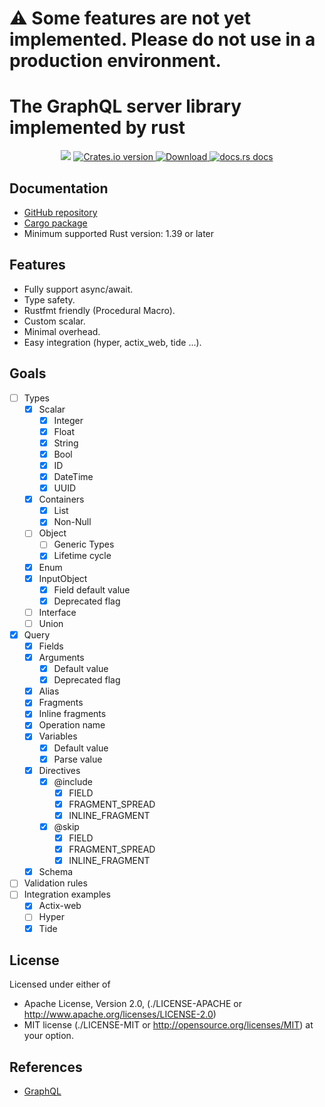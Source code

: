 # ⚠️ Some features are not yet implemented. Please do not use in a production environment.

# The GraphQL server library implemented by rust 

<div align="center">
  <!-- CI -->
  <img src="https://github.com/sunli829/potatonet/workflows/CI/badge.svg" />
  <!-- Crates version -->
  <a href="https://crates.io/crates/async-graphql">
    <img src="https://img.shields.io/crates/v/async-graphql.svg?style=flat-square"
    alt="Crates.io version" />
  </a>
  <!-- Downloads -->
  <a href="https://crates.io/crates/async-graphql">
    <img src="https://img.shields.io/crates/d/async-graphql.svg?style=flat-square"
      alt="Download" />
  </a>
  <!-- docs.rs docs -->
  <a href="https://docs.rs/async-graphql">
    <img src="https://img.shields.io/badge/docs-latest-blue.svg?style=flat-square"
      alt="docs.rs docs" />
  </a>
</div>

## Documentation

* [GitHub repository](https://github.com/sunli829/async-graphql)
* [Cargo package](https://crates.io/crates/async-graphql)
* Minimum supported Rust version: 1.39 or later

## Features

* Fully support async/await.
* Type safety.
* Rustfmt friendly (Procedural Macro).
* Custom scalar.
* Minimal overhead.
* Easy integration (hyper, actix_web, tide ...).

## Goals

- [ ] Types
    - [X] Scalar
        - [X] Integer
        - [X] Float
        - [X] String
        - [X] Bool
        - [X] ID
        - [X] DateTime
        - [X] UUID
    - [X] Containers 
        - [X] List
        - [X] Non-Null
    - [ ] Object
        - [ ] Generic Types
        - [X] Lifetime cycle   
    - [X] Enum
    - [X] InputObject
        - [X] Field default value
        - [X] Deprecated flag
    - [ ] Interface
    - [ ] Union
- [X] Query
    - [X] Fields
    - [X] Arguments
        - [X] Default value
        - [X] Deprecated flag
    - [X] Alias
    - [X] Fragments
    - [X] Inline fragments
    - [X] Operation name
    - [X] Variables
        - [X] Default value
        - [X] Parse value
    - [X] Directives
        - [X] @include
            - [X] FIELD
            - [X] FRAGMENT_SPREAD
            - [X] INLINE_FRAGMENT
        - [X] @skip
            - [X] FIELD
            - [X] FRAGMENT_SPREAD
            - [X] INLINE_FRAGMENT
    - [X] Schema
- [ ] Validation rules
- [ ] Integration examples
    - [X] Actix-web
    - [ ] Hyper
    - [X] Tide

## License

Licensed under either of

* Apache License, Version 2.0,
  (./LICENSE-APACHE or http://www.apache.org/licenses/LICENSE-2.0)
* MIT license (./LICENSE-MIT or http://opensource.org/licenses/MIT)
  at your option.

## References

* [GraphQL](https://graphql.org)
